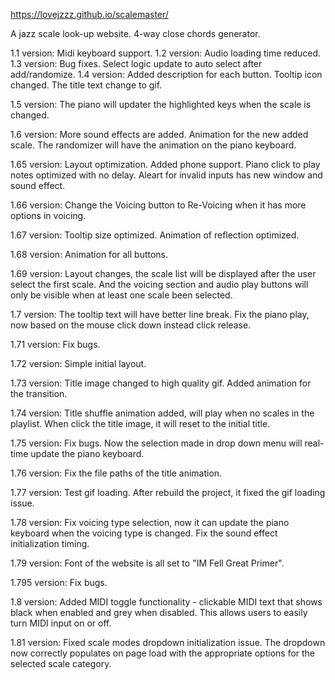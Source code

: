 https://lovejzzz.github.io/scalemaster/

A jazz scale look-up website.
4-way close chords generator.

1.1 version: Midi keyboard support.
1.2 version: Audio loading time reduced.
1.3 version: Bug fixes. Select logic update to auto select after add/randomize.
1.4 version: Added description for each button. Tooltip icon changed. The title text change to gif.

1.5 version: The piano will updater the highlighted keys when the scale is changed.

1.6 version: More sound effects are added. Animation for the new added scale. The randomizer will have the animation on the piano keyboard.

1.65 version: Layout optimization. Added phone support. Piano click to play notes optimized with no delay. Aleart for invalid inputs has new window and sound effect.

1.66 version: Change the Voicing button to Re-Voicing when it has more options in voicing.

1.67 version: Tooltip size optimized. Animation of reflection optimized.

1.68 version: Animation for all buttons.

1.69 version: Layout changes, the scale list will be displayed after the user select the first scale. And the voicing section and audio play buttons will only be visible when at least one scale been selected.

1.7 version: The tooltip text will have better line break. Fix the piano play, now based on the mouse click down instead click release. 

1.71 version: Fix bugs. 

1.72 version: Simple initial layout.

1.73 version: Title image changed to high quality gif. Added animation for the transition.

1.74 version: Title shuffle animation added, will play when no scales in the playlist. When click the title image, it will reset to the initial title.

1.75 version: Fix bugs. Now the selection made in drop down menu will real-time update the piano keyboard.

1.76 version: Fix the file paths of the title animation.

1.77 version: Test gif loading. After rebuild the project, it fixed the gif loading issue.

1.78 version: Fix voicing type selection, now it can update the piano keyboard when the voicing type is changed. Fix the sound effect initialization timing.

1.79 version: Font of the website is all set to "IM Fell Great Primer".

1.795 version: Fix bugs.

1.8 version: Added MIDI toggle functionality - clickable MIDI text that shows black when enabled and grey when disabled. This allows users to easily turn MIDI input on or off.

1.81 version: Fixed scale modes dropdown initialization issue. The dropdown now correctly populates on page load with the appropriate options for the selected scale category.